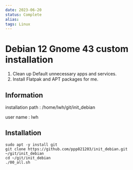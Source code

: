 ```yaml
---
date: 2023-06-20
status: Complete 
alias: 
tags: Linux
---
```


# Debian 12 Gnome 43 custom installation

1. Clean up Default unnecessary apps and services.
2. Install Flatpak and APT packages for me.

## Information

installation path : /home/lwh/git/init_debian

user name : lwh

## Installation
```
sudo apt -y install git
git clone https://github.com/ppp821203/init_debian.git ~/git/init_debian
cd ~/git/init_debian
./00_all.sh
```